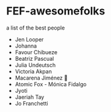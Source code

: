 # FEF-awesomefolks

a list of the best people

* Jen Looper
* Johanna
* Favour Chibueze
* Beatriz Pascual
* Julia Undeutsch
* Victoria Akpan
* Macarena Jiménez 🦊
* Atomic Fox - Mónica Fidalgo
* Jyoti
* Jaeriah Tay
* Jo Franchetti
